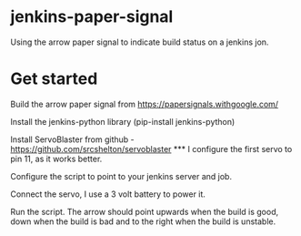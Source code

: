 # jenkins-paper-signal

Using the arrow paper signal to indicate build status on a jenkins jon. 

# Get started

Build the arrow paper signal from 
https://papersignals.withgoogle.com/

Install the jenkins-python library (pip-install jenkins-python)

Install ServoBlaster from github - https://github.com/srcshelton/servoblaster
*** I configure the first servo to pin 11, as it works better.

Configure the script to point to your jenkins server and job.

Connect the servo, I use a 3 volt battery to power it.

Run the script. The arrow should point upwards when the build is good,
down when the build is bad and to the right when the build is unstable.


